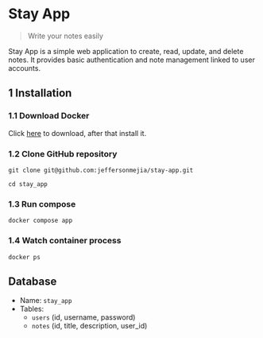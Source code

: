 # Stay App
> Write your notes easily

Stay App is a simple web application to create, read, update, and delete notes. It provides basic authentication and note management linked to user accounts. 

## 1 Installation

### 1.1 Download Docker

Click [here](https://www.docker.com/get-started) to download, after that install it.


### 1.2 Clone GitHub repository


`git clone git@github.com:jeffersonmejia/stay-app.git`

`cd stay_app`


### 1.3 Run compose

`docker compose app`

### 1.4 Watch container process

`docker ps`

## Database
- Name: `stay_app`  
- Tables:
  - `users` (id, username, password)  
  - `notes` (id, title, description, user_id) 